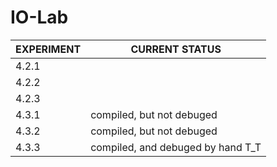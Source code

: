 # IO-Lab

| EXPERIMENT | CURRENT STATUS                    |
| ---------- | --------------------------------- |
| 4.2.1      |                                   |
| 4.2.2      |                                   |
| 4.2.3      |                                   |
| 4.3.1      | compiled, but not debuged         |
| 4.3.2      | compiled, but not debuged         |
| 4.3.3      | compiled, and debuged by hand T_T |


